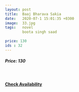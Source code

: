 ```yaml
---
layout: post
title:  Baaj Bharava Sakia
date:   2020-07-1 15:01:35 +0300
image:  33.jpg
tags:   novel
        boota singh saad
        
price: 130
ids : 32
---
```



<h5>Price: 130</h5><br>




<h4><a class="add-cart cart1" href="{{ site.baseurl }}/books#32"><b>Check Availability</b></a></h4>

<body>
 <script src="{{ site.baseurl }}/js/main.js"></script>
 </body>